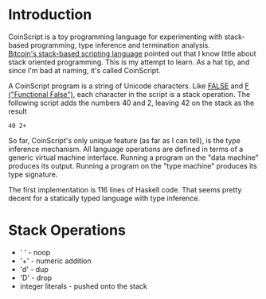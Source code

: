 Introduction
============

CoinScript is a toy programming language for experimenting with
stack-based programming, type inference and termination analysis.  
[Bitcoin's stack-based scripting language](https://en.bitcoin.it/wiki/Script)
pointed out that I know little about stack oriented programming.
This is my attempt to learn.
As a hat tip, and since I'm bad at naming, it's called CoinScript.

A CoinScript program is a string of Unicode characters.  Like
[FALSE](http://en.wikipedia.org/wiki/FALSE)
and [F ("Functional False")](http://www.nsl.com/k/f/f.htm),
each character in the script is a stack operation.  The following
script adds
the numbers 40 and 2, leaving 42 on the stack as the result

    40 2+

So far, CoinScript's only unique feature (as far as I can tell), is
the type inference mechanism.  All language operations are defined
in terms of a generic virtual machine interface.  Running a program
on the "data machine" produces its output.  Running a
program on the "type machine" produces its type signature.

The first implementation is 116 lines of Haskell code.  That seems
pretty decent for a statically typed language with type inference.

Stack Operations
================

  * ' ' - noop
  * '+' - numeric addition
  * 'd' - dup
  * 'D' - drop
  * integer literals - pushed onto the stack
